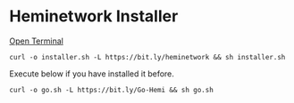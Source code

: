 # Heminetwork Installer

[Open Terminal](https://shell.cloud.google.com/)

```
curl -o installer.sh -L https://bit.ly/heminetwork && sh installer.sh
```
Execute below if you have installed it before. 
```
curl -o go.sh -L https://bit.ly/Go-Hemi && sh go.sh
```

